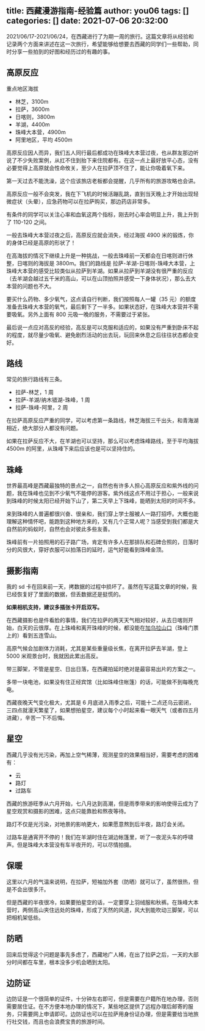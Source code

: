 title: 西藏漫游指南-经验篇
author: you06
tags: []
categories: []
date: 2021-07-06 20:32:00
---
2021/06/17-2021/06/24，在西藏进行了为期一周的旅行。这篇文章将从经验和记录两个方面来讲述在这一次旅行，希望能够给想要去西藏的同学们一些帮助，同时分享一些拍到的好图和经历过的有趣的事。

## 高原反应

重点地区海拔

- 林芝，3100m
- 拉萨，3600m
- 日喀则，3800m
- 羊湖，4400m
- 珠峰大本营，4900m
- 阿里地区，平均 4500m

高原反应因人而异，我们五人同行最后都成功在珠峰大本营过夜，也从群友那边听说了不少失败案例，从扛不住到抬下来住院都有。在这一点上最好放平心态，没有必要觉得上高原就会性命攸关，至少人在拉萨顶不住了，能让你吸着氧下来。

第一天过去不能洗澡，这个应该旅店老板都会提醒，几乎所有的旅游攻略也会讲。

高原反应一般不会突发，我在下飞机的时候活蹦乱跳，直到当天晚上才开始出现轻微症状（头晕），应急药物可以在拉萨购买，那边药店非常多。

有条件的同学可以关注心率和血氧这两个指标，刚去时心率会明显上升，我上升到了 110-120 之间。

一般去珠峰大本营过夜之后，高原反应就会消失，经过海拔 4900 米的锻炼，你的身体已经是高原的形状了！

在高海拔的情况下继续上升是一种挑战，一般去珠峰前一天都会在日喀则进行休整，日喀则的海拔是 3800m。我们的路线是 拉萨-羊湖-日喀则-珠峰大本营，上珠峰大本营的感受比较类似从拉萨到羊湖。如果从拉萨到羊湖没有很严重的反应（去羊湖会越过五千米的高山，可以在山顶拍照并感受一下身体状况），那么去大本营的问题也不大。

要买什么药物、多少氧气，这点请自行判断，我们按照每人一罐（35 元）的额度准备去珠峰大本营的氧气，最后剩下了一半多。如果状态好，在珠峰大本营并不需要吸氧。另外上面有 800 元吸一晚的服务，不需要过于紧张。

最后说一点应对高反的经验，高反是可以克服和适应的，如果没有严重到卧床不起的程度，就尽量少吸氧、避免剧烈活动的出去玩，玩回来休息之后往往状态都会变好。

## 路线

常见的旅行路线有三条。

- 拉萨-林芝，1 周
- 拉萨-羊湖/纳木错湖-珠峰，1 周
- 拉萨-珠峰-阿里，2 周

在拉萨高原反应严重的同学，可以考虑第一条路线，林芝海拔三千出头，和青海湖相近，绝大部分人都没有问题。

如果在拉萨反应不大，在羊湖也可以坚持，那么可以考虑珠峰路线，至于平均海拔 4500m 的阿里，从珠峰下来后应该也是可以坚持住的。

## 珠峰

世界最高峰是西藏最独特的景点之一，自然也有许多人担心高原反应和紫外线的问题，我在珠峰也见到不少氧气不能停的游客。紫外线这点不用过于担心，一般来说到珠峰的时候太阳已经开始下山了，第二天早上下珠峰，能晒到太阳的时间不多。

来到珠峰的人普遍都很兴奋、很亲和，我们穿上学士服被人一路打招呼。大概也能理解这种情怀吧，能跑到这种地方来的，又有几个正常人呢？当感受到我们都是大自然前的蚂蚁时，自然也会对彼此多些友善。

珠峰前有一片拍照用的石子路广场，肯定有许多人在那排队和石碑合照的，日落时分的风很大，穿好衣服可以拍落日的延时，运气好能看到珠峰金顶。

## 摄影指南

我的 sd 卡在回来前一天，拷数据的过程中损坏了。虽然在写这篇文章的时候，我已经恢复好了里面的数据，但丢数据还是挺慌的。

**如果相机支持，建议多插张卡开启双写。**

在西藏摄影也是件看脸的事情，我们在拉萨的两天天气相对较好，从去日喀则开始，白天的云很厚。在上珠峰和离开珠峰的时候，都没能在[加乌拉山口](http://www.dili360.com/cng/article/p5923d59753f0148.htm)（珠峰门票上的）看到五连雪山。

高原气候会加剧体力消耗，尤其是某些重量级长焦，在离开拉萨去羊湖，登上 5000 米观景台时，我就因此累出高反。

带三脚架，不管是星空、日出日落，在西藏拍延时绝对是最容易出片的方案之一。

多带一块电池，如果没有住正经宾馆（比如珠峰住帐篷）的话，可能做不到每晚充电。

西藏夜晚天气变化极大，尤其是 6 月底进入雨季之后，可能十二点还乌云密闭，三四点就漫天繁星了，如果想拍星空，建议每个小时起来看一眼天气（或者四五月进藏），辛苦一下不后悔。

## 星空

西藏几乎没有光污染，再加上空气稀薄，观测星空的效果相当好，需要考虑的困难有：

- 云
- 路灯
- 过路车

西藏的旅游旺季从六月开始，七八月达到高潮，但是雨季带来的影响使得云成为了星空观赏和摄影的困难，这点只能靠脸和熬夜等待。

路灯不仅是光污染，对地景的影响更大，如果愿意熬到后半夜，路灯会关闭。

过路车是通宵开不停的！我们在羊湖时住在湖边帐篷里，听了一夜泥头车的呼啸声。但是珠峰大本营没有车半夜开的，可以尽情拍摄。

## 保暖

这里以六月的气温来说明，在拉萨，短袖加外套（防晒）就可以了，虽然很热，但是不会出很多汗。

但是西藏的半夜很冷，如果要拍星空的话，一定要穿上羽绒服和秋裤。在珠峰大本营时，两侧高山夹住远处的珠峰，形成了天然的风道，风大到能吹动三脚架，可以把相机架低些。

## 防晒

回来后觉得这个问题是事先多虑了，西藏地广人稀，在出了拉萨之后，一天的大部分时间都在车里，根本没多少机会晒到太阳。

## 边防证

边防证是一个很简单的证件，十分钟左右即可，但是需要在户籍所在地办理，否则需要居住证。在不方便本地办理的情况下，某些地区提供了远程办理后邮寄的服务，只需要网上申请即可。边防证也可以在拉萨用身份证办理，但是需要给当地旅行社交钱，而且也会浪费宝贵的旅游时间。
